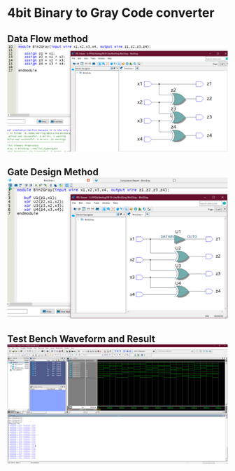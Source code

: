 #  4bit Binary to Gray Code converter
## Data Flow method  ![image](images/data_flow_method.png)
## Gate Design Method ![image](images/gateDesginMethod.png)
## Test Bench Waveform and Result ![image](images/test_bench.png)
